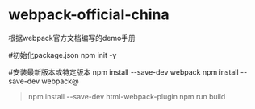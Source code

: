 # webpack-official-china
根据webpack官方文档编写的demo手册

#初始化package.json
npm init -y

#安装最新版本或特定版本
npm install --save-dev webpack
npm install --save-dev webpack@<version>

>npm install --save-dev html-webpack-plugin
>npm run build
